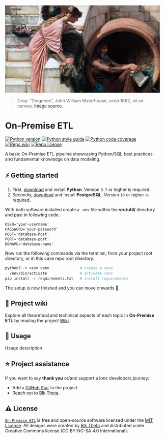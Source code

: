 [![On-Premise ETL][repo_banner_img]][repo_url]

> Crop: "Diogenes", John William Waterhouse, *circa* 1882, oil on canvas. [Image source.][repo_banner_url]

# On-Premise ETL

[![Python version][py_version_img]][repo_url]
[![Python style guide][py_style_guide_img]][repo_url]
[![Python code coverage][py_code_coverage_img]][repo_url]
[![Repo wiki][repo_wiki_img]][repo_wiki_url]
[![Repo license][repo_license_img]][repo_license_url]

A basic On-Premise ETL pipeline showcasing Python/SQL best practices and fundamental knowledge on data modeling.

## ⚡️ Getting started
1. First, [download][py_download_url] and install **Python**. Version `3.7` or higher is required.
2. Secondly, [download][pg_download_url] and install **PostgreSQL**. Version `10` or higher is required.

With both software installed create a `.env` file within the **src/util/** directory and past in following code.
```env
USER='your-username'
PASSWORD='your-password'
HOST='database-host'
PORT='database-port'
DBNAME='database-name'
```

Now run the following commands via the terminal, from your project root directory, or in this case repo root directory.
```bash
python3 -m venv venv              # create a venv
. venv/bin/activate               # activate venv
pip install -r requirements.txt   # install requirements
```
The setup is now finished and you can move onwards 🚀.

## 📖 Project wiki
Explore all theoretical and techinical aspects of each topic in **On-Premise ETL** by reading the project [Wiki][repo_wiki_url].

## 🔧 Usage
Usage description.

## ⭐️ Project assistance
If you want to say **thank you** or/and support a lone developers journey:

- Add a [GitHub Star][repo_url] to the project.
- Reach out to [Blk Theta][author].

## ⚠️ License
[`On-Premise ETL`][repo_url] is free and open-source software licensed under the [MIT License][repo_license_url]. All designs were created by [Blk Theta][author] and distributed under Creative Commons license (CC BY-NC-SA 4.0 International).

<!--Python-->
[py_version_img]: https://img.shields.io/badge/Python-3.11.5-yellow?style=for-the-badge&logo=none
[py_style_guide_img]: https://img.shields.io/badge/Style_guide-PEP8-blue?style=for-the-badge&logo=none
[py_code_coverage_img]: https://img.shields.io/badge/Code_coverage-NA-success?style=for-the-badge&logo=none

<!-- Repository -->
[repo_url]: https://github.com/blktheta/on-premise-etl
[repo_banner_url]: https://upload.wikimedia.org/wikipedia/commons/7/7a/Waterhouse-Diogenes.jpg
[repo_banner_img]: https://github.com/blktheta/on-premise-etl/blob/main/media/diogenes-waterhouse.png
[repo_wiki_url]: https://github.com/blktheta/on-premise-etl/wiki
[repo_wiki_img]: https://img.shields.io/badge/docs-wiki_page-lightgrey?style=for-the-badge&logo=none
[repo_license_url]: https://github.com/blktheta/on-premise-etl/blob/main/LICENSE.md
[repo_license_img]: https://img.shields.io/badge/license-MIT-red?style=for-the-badge&logo=none

<!-- Author -->
[author]: https://github.com/blktheta

<!-- Readme links -->
[py_download_url]: https://www.python.org/downloads/
[pg_download_url]: https://www.postgresql.org/download/
